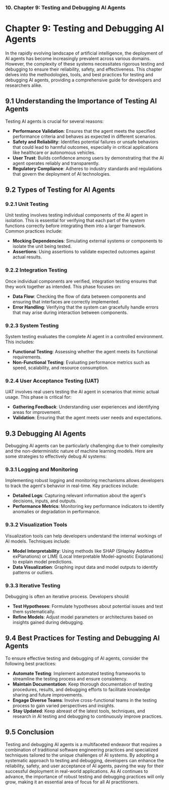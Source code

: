 ### 10. **Chapter 9: Testing and Debugging AI Agents**

# Chapter 9: Testing and Debugging AI Agents

In the rapidly evolving landscape of artificial intelligence, the deployment of AI agents has become increasingly prevalent across various domains. However, the complexity of these systems necessitates rigorous testing and debugging to ensure their reliability, safety, and effectiveness. This chapter delves into the methodologies, tools, and best practices for testing and debugging AI agents, providing a comprehensive guide for developers and researchers alike.

## 9.1 Understanding the Importance of Testing AI Agents

Testing AI agents is crucial for several reasons:

- **Performance Validation**: Ensures that the agent meets the specified performance criteria and behaves as expected in different scenarios.
- **Safety and Reliability**: Identifies potential failures or unsafe behaviors that could lead to harmful outcomes, especially in critical applications like healthcare or autonomous vehicles.
- **User Trust**: Builds confidence among users by demonstrating that the AI agent operates reliably and transparently.
- **Regulatory Compliance**: Adheres to industry standards and regulations that govern the deployment of AI technologies.

## 9.2 Types of Testing for AI Agents

### 9.2.1 Unit Testing

Unit testing involves testing individual components of the AI agent in isolation. This is essential for verifying that each part of the system functions correctly before integrating them into a larger framework. Common practices include:

- **Mocking Dependencies**: Simulating external systems or components to isolate the unit being tested.
- **Assertions**: Using assertions to validate expected outcomes against actual results.

### 9.2.2 Integration Testing

Once individual components are verified, integration testing ensures that they work together as intended. This phase focuses on:

- **Data Flow**: Checking the flow of data between components and ensuring that interfaces are correctly implemented.
- **Error Handling**: Verifying that the system can gracefully handle errors that may arise during interaction between components.

### 9.2.3 System Testing

System testing evaluates the complete AI agent in a controlled environment. This includes:

- **Functional Testing**: Assessing whether the agent meets its functional requirements.
- **Non-Functional Testing**: Evaluating performance metrics such as speed, scalability, and resource consumption.

### 9.2.4 User Acceptance Testing (UAT)

UAT involves real users testing the AI agent in scenarios that mimic actual usage. This phase is critical for:

- **Gathering Feedback**: Understanding user experiences and identifying areas for improvement.
- **Validation**: Ensuring that the agent meets user needs and expectations.

## 9.3 Debugging AI Agents

Debugging AI agents can be particularly challenging due to their complexity and the non-deterministic nature of machine learning models. Here are some strategies to effectively debug AI systems:

### 9.3.1 Logging and Monitoring

Implementing robust logging and monitoring mechanisms allows developers to track the agent's behavior in real-time. Key practices include:

- **Detailed Logs**: Capturing relevant information about the agent's decisions, inputs, and outputs.
- **Performance Metrics**: Monitoring key performance indicators to identify anomalies or degradation in performance.

### 9.3.2 Visualization Tools

Visualization tools can help developers understand the internal workings of AI models. Techniques include:

- **Model Interpretability**: Using methods like SHAP (SHapley Additive exPlanations) or LIME (Local Interpretable Model-agnostic Explanations) to explain model predictions.
- **Data Visualization**: Graphing input data and model outputs to identify patterns or outliers.

### 9.3.3 Iterative Testing

Debugging is often an iterative process. Developers should:

- **Test Hypotheses**: Formulate hypotheses about potential issues and test them systematically.
- **Refine Models**: Adjust model parameters or architectures based on insights gained during debugging.

## 9.4 Best Practices for Testing and Debugging AI Agents

To ensure effective testing and debugging of AI agents, consider the following best practices:

- **Automate Testing**: Implement automated testing frameworks to streamline the testing process and ensure consistency.
- **Maintain Documentation**: Keep thorough documentation of testing procedures, results, and debugging efforts to facilitate knowledge sharing and future improvements.
- **Engage Diverse Teams**: Involve cross-functional teams in the testing process to gain varied perspectives and insights.
- **Stay Updated**: Keep abreast of the latest tools, techniques, and research in AI testing and debugging to continuously improve practices.

## 9.5 Conclusion

Testing and debugging AI agents is a multifaceted endeavor that requires a combination of traditional software engineering practices and specialized techniques tailored to the unique challenges of AI systems. By adopting a systematic approach to testing and debugging, developers can enhance the reliability, safety, and user acceptance of AI agents, paving the way for their successful deployment in real-world applications. As AI continues to advance, the importance of robust testing and debugging practices will only grow, making it an essential area of focus for all AI practitioners.